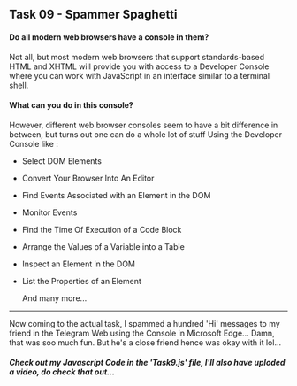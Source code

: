 
## Task 09 - Spammer Spaghetti

#### Do all modern web browsers have a console in them?
Not all, but most modern web browsers that support standards-based HTML and XHTML will provide you with access to a Developer Console where you can work with JavaScript in an interface similar to a terminal shell.

#### What can you do in this console?
However, different web browser consoles seem to have a bit difference in between, but turns out one can do a whole lot of stuff Using the Developer Console like :
* Select DOM Elements
* Convert Your Browser Into An Editor
* Find Events Associated with an Element in the DOM
* Monitor Events
* Find the Time Of Execution of a Code Block
* Arrange the Values of a Variable into a Table
* Inspect an Element in the DOM
* List the Properties of an Element
   
   And many more...

***

Now coming to the actual task, I spammed a hundred 'Hi' messages to my friend in the Telegram Web using the Console in Microsoft Edge... Damn, that was soo much fun. But he's a close friend hence was okay with it lol...

##### Check out my Javascript Code in the 'Task9.js' file, I'll also have uploded a video, do check that out...
